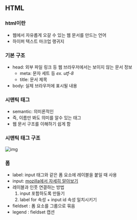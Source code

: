 ## HTML

### html이란

- 웹에서 자유롭게 오갈 수 있는 웹 문서를 만드는 언어
- 하이퍼 텍스트 마크업 랭귀지

### 기본 구조

- head: 외부 파일 링크 등 웹 브라우저에서는 보이지 않는 문서 정보
  - meta: 문자 세트 등 _ex. utf-8_
  - title: 문서 제목
- body: 실제 브라우저에 표시될 내용

### 시맨틱 태그

- semantic: 의미론적인
- 즉, 이름만 봐도 의미를 알수 있는 태그
- 웹 문서 구조를 이해하기 쉽게 함

### 시맨틱 태그 구조

![img](https://yozm.wishket.com/media/news/2495/2.png)

### 폼

- label: input 태그와 같은 폼 요소에 레이블을 붙일 때 사용
- input: [mozilla에서 자세히 알아보기](https://developer.mozilla.org/en-US/docs/Web/HTML/Element/input)
- 레이블과 인풋 연결하는 방법
  1. input 포함하도록 만들기
  2. label for 속성 + input id 속성 일치시키기
- fieldset : 폼 요소를 그룹으로 묶음
- legend : fieldset 캡션
